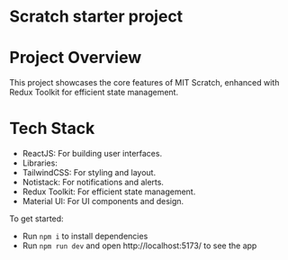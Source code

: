 # Scratch starter project

# Project Overview
This project showcases the core features of MIT Scratch, enhanced with Redux Toolkit for efficient state management.

# Tech Stack
- ReactJS: For building user interfaces.
- Libraries:
- TailwindCSS: For styling and layout.
- Notistack: For notifications and alerts.
- Redux Toolkit: For efficient state management.
- Material UI: For UI components and design.

To get started:

- Run `npm i` to install dependencies
- Run `npm run dev` and open http://localhost:5173/ to see the app
